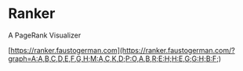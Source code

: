 # Ranker
A PageRank Visualizer

[https://ranker.faustogerman.com](https://ranker.faustogerman.com/?graph=A:A,B,C,D,E,F,G,H;M:A,C,K,D;P:O,A,B,R;E:H;H:E,G;G:H;B:F;)
